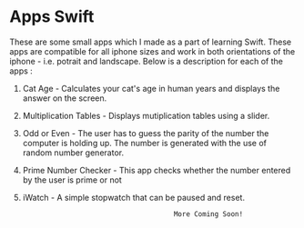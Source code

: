 # Apps Swift

These are some small apps which I made as a part of learning Swift. These apps are compatible for all iphone sizes and work in both orientations of the iphone - i.e. potrait and landscape. Below is a description for each of the apps :
1. Cat Age - Calculates your cat's age in human years and displays the answer on the screen.

2. Multiplication Tables - Displays mutiplication tables using a slider.

3. Odd or Even - The user has to guess the parity of the number the computer is holding up. The number is generated with the use of random number generator.

4. Prime Number Checker - This app checks whether the number entered by the user is prime or not

5. iWatch - A simple stopwatch that can be paused and reset.


                                            More Coming Soon!
